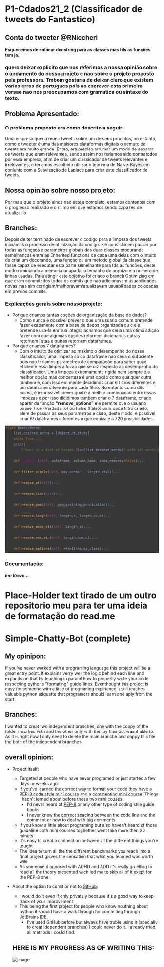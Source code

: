 # P1-Cdados21_2 (Classificador de tweets do Fantastico)
## Conta do tweeter @RNiccheri
#### Esquecemos de colocar docstring para as classes mas tds as funções tem ja.

### quero deixar explicito que nos referimos a nossa opinião sobre o andamento do nosso projeto e nao sobre o projeto proposto pela professora. Tmbem gostaria de deixar claro que existem varios erros de portugues pois ao escrever esta primeira versao nao nos preocupamos com gramatica ou sintaxe do texto.

## Problema Apresentado:
### O problema proposto era como descrito a seguir:
Uma empresa queria reunir tweets sobre um de seus prudotos, no entanto, como o tweeter  é uma das maisores plataformas digitais o nemuro de tweets era muito grande. Entao, era preciso arrumar um modo de separar os tweets que eram relevantes, sendo assim nos teriamos sido contratodos por essa empresa, afim de criar um classicador de tweets relevantes e irrelevantes, e teriamos escolhido utilizar o teorema de Naive-Bayes em conjunto com a Suavização de Laplace para criar este classificador de tweets. 




## Nossa opinião sobre nosso projeto:
Por mais que o projeto ainda nao esteja completo, estamos contentes com o progresso realizado e o ritimo em que estamos sendo capazes de atualiza-lo.

## Branches:
Depois de ter terminado de escrever o codigo para a limpeza dos tweets iniciamos o processo de otimização do codigo. Ele consistia em passar por todas as funçaos e parametros globais das duas classes procurando semelhanças entre as Enherited functions de cada uma delas com o intuito de criar um decorando, uma funçáo ou um metodo global da classe que fosse capaz de executar esta parte semelhante para tds as funcões, deste modo diminuindo a memoria ocupada, o temanho do arquivo e o numero de linhas usadas. Para atingir este objetivo foi criado o branch Optimizing em que eram commitados todos os comits que nao adicionavam usuabilidades novas mas sim corrigiam/melhoravam/atualizavam usuabilidades colocadas em previos commits. 

### Explicações gerais sobre nosso projeto:
- Por que criamos tantas opções de organização da base de dados?
  - Como nunca é possivel prever o que um usuario comum pretende fazer exatamente com a base de dados organizada ou c ele pretende usa-la em sua integra achamos que seria uma otima adição fazer com que algumas opções retornem dicionarios outras retornem listas e outras retornem dataframes.
- Por que criamos 7 dataframes?
  - Com o intuito de otimizar ao maximo o desempenho do nosso classificador, uma limpeza so do dataframe nao seria o sufuciente pois nao teriamos parametros de comparacão para saber quao eficiente essa limpeza foi ao que se diz respesto ao desempenho do classificador. Uma limpeza extremamente rigida nem sempre é a melhor opção mas concerteza é uma opção como qualquer outra tambem é, com isso em mente decidimos criar 6 filtros diferentes e um dataframe diferente para cada filtro. No entanto como dito acima, é impossivel prever qual é a melhor combinacao entre essas limpezas e por isso dicidimos tambem criar o 7 dataframe, criado apartir da função **"remove_options"** ele permite que o usuario passe True (Verdadeiro) ou False (Falso) para cada filtro criado, alem de passar os seus parametros é claro, deste modo, é possivel criar 6! dataframes diferentes o que equivale a 720 possibilidades.
<p align="center">
  <img src="https://github.com/RafaelNiccheri/gfjh/blob/main/Captura%20de%20tela%202021-09-16%20220519.png">
</p>

### Documentação:

##### Em Breve...


# Place-Holder text tirado de um outro repositorio meu para ter uma ideia de formatação do read.me

# Simple-Chatty-Bot (complete)

## My opinipon:
If you've never worked with a programing language this project will be a great entry point. It explains verry well the logic behind each line and expands on that by teaching in paralel how to properlly write your code respecting pythons "formating" guide-lines. Eventhought this project is easy for someone with a little of programing expirience it still teaches valuable python etiquette that programers should learn and aply from the start.

## Branches:
I wanted to creat two independent branches, one with the coppy of the folder I worked with and the other only with the .py files but wasnt able to. As it is right now I only need to delete the main branche and coppy this file the both of the independent branches.

## overall opinion:
- Project itself:
  - Targeted at people who have never programed or just started a few days or weeks ago
  - If you've learned the correct way to format your code they have a [PEP-8 code style mini course](https://hyperskill.org/learn/step/5879) and  a [commenting mini course](https://hyperskill.org/learn/step/6081). Things I hadn't lerned about before those two mini couses.
    - I'd never heard of [PEP-8](https://www.python.org/dev/peps/) or any other type of coding stile guide books
    - I never knew the correct spacing between the code line and the comment or how to deal with big comments
  - If you know a little about programing but also haven't heard of those guideline both mini courses toghether wont take more then 20 minuts
  - It's easy to creat a connection between all the different things you're tought
  - The idea to turn all the the different benchmarks you reach into a final project gisves the sensation that what you learned was worth wile
  - As someone diagnosed with ADHD and ADD it's really gruelling to read all the theory presented wich led me to skip all of it exept for the PEP-8 one
- About the option to comit or not to [GitHub](https://github.com/):
  - I would do it even if only privately because it's a good way to keep track of your improvement
  - This being the first project for people who know nouthing about python it should have a walk through for commiting through JetBrains IDE.
    - I've used GitHub before but always have truble using it (specially to creat idependent branches) I could never do it. I already tried all methods I could find.
  
  ## HERE IS MY PROGRESS AS OF WRITING THIS: 
  ![image](https://user-images.githubusercontent.com/62864902/131230794-a84569b3-442e-4623-a4b5-96dc946e6823.png)

